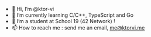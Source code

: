 - 👋 Hi, I’m @ktor-vi
- 🌱 I’m currently learning C/C++, TypeScript and Go
- 💞️ I’m a student at School 19 (42 Network) ! 
- 📫 How to reach me : send me an email, me@ktorvi.me 

<!---
ktor-vi/ktor-vi is a ✨ special ✨ repository because its `README.md` (this file) appears on your GitHub profile.
You can click the Preview link to take a look at your changes.
--->
